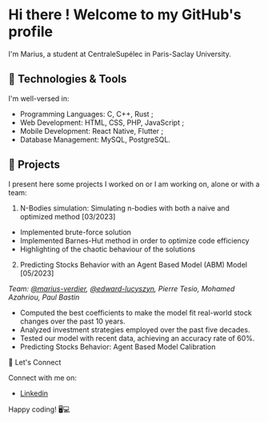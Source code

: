 # Hi there ! Welcome to my GitHub's profile

I'm Marius, a student at CentraleSupélec in Paris-Saclay University.

## 🔧 Technologies & Tools

I'm well-versed in:

- Programming Languages: C, C++, Rust ;
- Web Development: HTML, CSS, PHP, JavaScript ;
- Mobile Development: React Native, Flutter ;
- Database Management: MySQL, PostgreSQL.

## 🚀 Projects

I present here some projects I worked on or I am working on, alone or with a team:

1. N-Bodies simulation: Simulating n-bodies with both a naive and optimized method [03/2023]
  - Implemented brute-force solution
  - Implemented Barnes-Hut method in order to optimize code efficiency
  - Highlighting of the chaotic behaviour of the solutions

2. Predicting Stocks Behavior with an Agent Based Model (ABM) Model [05/2023]

*Team: [@marius-verdier](https://github.com/marius-verdier), [@edward-lucyszyn](https://github.com/edward-lucyszyn), Pierre Tesio, Mohamed Azahriou, Paul Bastin*
  - Computed the best coefficients to make the model fit real-world stock changes over the past 10 years.
  - Analyzed investment strategies employed over the past five decades.
  - Tested our model with recent data, achieving an accuracy rate of 60%.
  - Predicting Stocks Behavior: Agent Based Model Calibration

💬 Let's Connect

Connect with me on:

- [Linkedin](https://www.linkedin.com/in/marius-verdier/)

Happy coding! 🖥️💻
